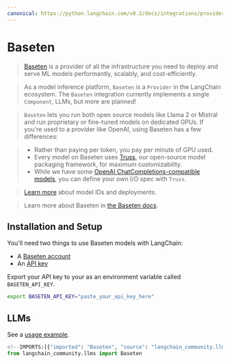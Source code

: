 ```yaml
---
canonical: https://python.langchain.com/v0.2/docs/integrations/providers/baseten/
---
```


# Baseten

>[Baseten](https://baseten.co) is a provider of all the infrastructure you need to deploy and serve 
> ML models performantly, scalably, and cost-efficiently.

>As a model inference platform, `Baseten` is a `Provider` in the LangChain ecosystem. 
The `Baseten` integration currently implements a single `Component`, LLMs, but more are planned!

>`Baseten` lets you run both open source models like Llama 2 or Mistral and run proprietary or 
fine-tuned models on dedicated GPUs. If you're used to a provider like OpenAI, using Baseten has a few differences:

>* Rather than paying per token, you pay per minute of GPU used.
>* Every model on Baseten uses [Truss](https://truss.baseten.co/welcome), our open-source model packaging framework, for maximum customizability.
>* While we have some [OpenAI ChatCompletions-compatible models](https://docs.baseten.co/api-reference/openai), you can define your own I/O spec with `Truss`.

>[Learn more](https://docs.baseten.co/deploy/lifecycle) about model IDs and deployments.

>Learn more about Baseten in [the Baseten docs](https://docs.baseten.co/).

## Installation and Setup

You'll need two things to use Baseten models with LangChain:

- A [Baseten account](https://baseten.co)
- An [API key](https://docs.baseten.co/observability/api-keys)

Export your API key to your as an environment variable called `BASETEN_API_KEY`.

```sh
export BASETEN_API_KEY="paste_your_api_key_here"
```

## LLMs

See a [usage example](/docs/integrations/llms/baseten).

```python
<!--IMPORTS:[{"imported": "Baseten", "source": "langchain_community.llms", "docs": "https://api.python.langchain.com/en/latest/llms/langchain_community.llms.baseten.Baseten.html", "title": "Baseten"}]-->
from langchain_community.llms import Baseten
```